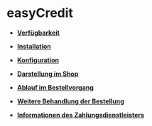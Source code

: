 # easyCredit 

-   **[Verfügbarkeit](7_2_2c_1_easycreditVerfuegbarkeit.md)**  

-   **[Installation](7_2_2c_2_easycreditInstallation.md)**  

-   **[Konfiguration](7_2_2c_3_easycreditKonfiguration.md)**  

-   **[Darstellung im Shop](7_2_2c_4_easycreditDarstellung.md)**  

-   **[Ablauf im Bestellvorgang](7_2_2c_5_easycreditAblaufBestellvorgang.md)**  

-   **[Weitere Behandlung der Bestellung](7_2_2c_6_easycreditWeitereBehandlungBestellung.md)**  

-   **[Informationen des Zahlungsdienstleisters](7_2_2c_7_easycreditInformationenZahlungsdienstleister.md)**  




